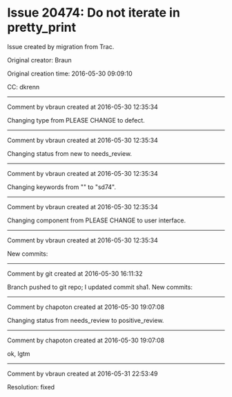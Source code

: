 # Issue 20474: Do not iterate in pretty_print

Issue created by migration from Trac.

Original creator: Braun

Original creation time: 2016-05-30 09:09:10

CC:  dkrenn




---

Comment by vbraun created at 2016-05-30 12:35:34

Changing type from PLEASE CHANGE to defect.


---

Comment by vbraun created at 2016-05-30 12:35:34

Changing status from new to needs_review.


---

Comment by vbraun created at 2016-05-30 12:35:34

Changing keywords from "" to "sd74".


---

Comment by vbraun created at 2016-05-30 12:35:34

Changing component from PLEASE CHANGE to user interface.


---

Comment by vbraun created at 2016-05-30 12:35:34

New commits:


---

Comment by git created at 2016-05-30 16:11:32

Branch pushed to git repo; I updated commit sha1. New commits:


---

Comment by chapoton created at 2016-05-30 19:07:08

Changing status from needs_review to positive_review.


---

Comment by chapoton created at 2016-05-30 19:07:08

ok, lgtm


---

Comment by vbraun created at 2016-05-31 22:53:49

Resolution: fixed

